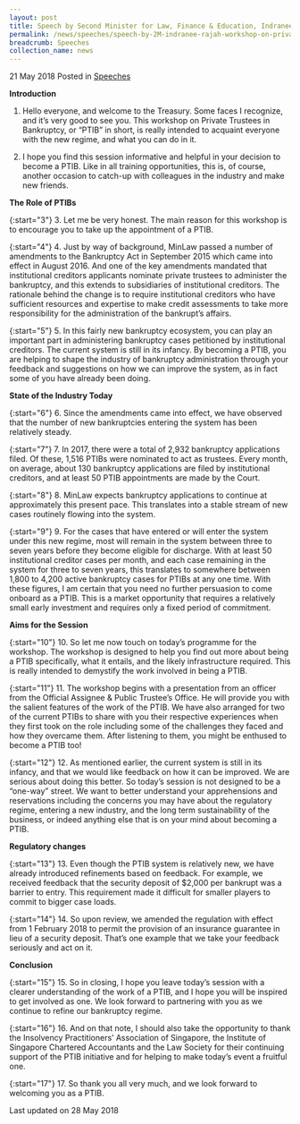 ```yaml
---
layout: post
title: Speech by Second Minister for Law, Finance & Education, Indranee Rajah, at the Workshop on Private Trustees in Bankruptcy
permalink: /news/speeches/speech-by-2M-indranee-rajah-workshop-on-private-trustees-in-bankruptcy
breadcrumb: Speeches
collection_name: news
---
```


21 May 2018 Posted in [Speeches](/news/speeches)


**Introduction**

1. Hello everyone, and welcome to the Treasury. Some faces I recognize, and it’s very good to see you. This workshop on Private Trustees in Bankruptcy, or “PTIB” in short, is really intended to acquaint everyone with the new regime, and what you can do in it.

 

2. I hope you find this session informative and helpful in your decision to become a PTIB.  Like in all training opportunities, this is, of course, another occasion to catch-up with colleagues in the industry and make new friends.



**The Role of PTIBs**

{:start="3"}
3. Let me be very honest.  The main reason for this workshop is to encourage you to take up the appointment of a PTIB.

 
{:start="4"}
4. Just by way of background, MinLaw passed a number of amendments to the Bankruptcy Act in September 2015 which came into effect in August 2016.  And one of the key amendments mandated that institutional creditors applicants nominate private trustees to administer the bankruptcy, and this extends to subsidiaries of institutional creditors. The rationale behind the change is to require institutional creditors who have sufficient resources and expertise to make credit assessments to take more responsibility for the administration of the bankrupt’s affairs.

 
{:start="5"}
5. In this fairly new bankruptcy ecosystem, you can play an important part in administering bankruptcy cases petitioned by institutional creditors. The current system is still in its infancy. By becoming a PTIB, you are helping to shape the industry of bankruptcy administration through your feedback and suggestions on how we can improve the system, as in fact some of you have already been doing. 


**State of the Industry Today**

{:start="6"}
6. Since the amendments came into effect, we have observed that the number of new bankruptcies entering the system has been relatively steady.

 
{:start="7"}
7. In 2017, there were a total of 2,932 bankruptcy applications filed. Of these, 1,516 PTIBs were nominated to act as trustees. Every month, on average, about 130 bankruptcy applications are filed by institutional creditors, and at least 50 PTIB appointments are made by the Court.

 
{:start="8"}
8. MinLaw expects bankruptcy applications to continue at approximately this present pace. This translates into a stable stream of new cases routinely flowing into the system.

 
{:start="9"}
9. For the cases that have entered or will enter the system under this new regime, most will remain in the system between three to seven years before they become eligible for discharge. With at least 50 institutional creditor cases per month, and each case remaining in the system for three to seven years, this translates to somewhere between 1,800 to 4,200 active bankruptcy cases for PTIBs at any one time. With these figures, I am certain that you need no further persuasion to come onboard as a PTIB.  This is a market opportunity that requires a relatively small early investment and requires only a fixed period of commitment.


**Aims for the Session**

{:start="10"}
10. So let me now touch on today’s programme for the workshop. The workshop is designed to help you find out more about being a PTIB specifically, what it entails, and the likely infrastructure required. This is really intended to demystify the work involved in being a PTIB.

 
{:start="11"}
11. The workshop begins with a presentation from an officer from the Official Assignee & Public Trustee’s Office. He will provide you with the salient features of the work of the PTIB.  We have also arranged for two of the current PTIBs to share with you their respective experiences when they first took on the role including some of the challenges they faced and how they overcame them.  After listening to them, you might be enthused to become a PTIB too!

 
{:start="12"}
12. As mentioned earlier, the current system is still in its infancy, and that we would like feedback on how it can be improved. We are serious about doing this better.  So today’s session is not designed to be a “one-way” street. We want to better understand your apprehensions and reservations including the concerns you may have about the regulatory regime, entering a new industry, and the long term sustainability of the business, or indeed anything else that is on your mind about becoming a PTIB.
 
**Regulatory changes**


{:start="13"}
13. Even though the PTIB system is relatively new, we have already introduced refinements based on feedback.  For example, we received feedback that the security deposit of $2,000 per bankrupt was a barrier to entry. This requirement made it difficult for smaller players to commit to bigger case loads.

 
{:start="14"}
14. So upon review, we amended the regulation with effect from 1 February 2018 to permit the provision of an insurance guarantee in lieu of a security deposit. That’s one example that we take your feedback seriously and act on it.

**Conclusion**

{:start="15"}
15. So in closing, I hope you leave today’s session with a clearer understanding of the work of a PTIB, and I hope you will be inspired to get involved as one. We look forward to partnering with you as we continue to refine our bankruptcy regime.

 
{:start="16"}
16. And on that note, I should also take the opportunity to thank  the Insolvency Practitioners’ Association of Singapore, the Institute of Singapore Chartered Accountants and the Law Society for their continuing support of the PTIB initiative and for helping to make today’s event a fruitful one.

 
{:start="17"}
17. So thank you all very much, and we look forward to welcoming you as a PTIB. 


<p class="right-side-updated">Last updated on 28 May 2018</p>


